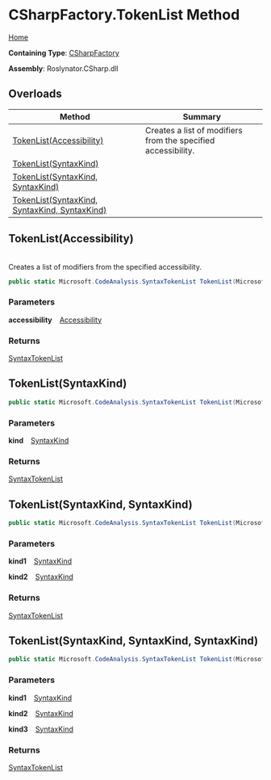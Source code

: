 # CSharpFactory\.TokenList Method

[Home](../../../../README.md)

**Containing Type**: [CSharpFactory](../README.md)

**Assembly**: Roslynator\.CSharp\.dll

## Overloads

| Method | Summary |
| ------ | ------- |
| [TokenList(Accessibility)](#Roslynator_CSharp_CSharpFactory_TokenList_Microsoft_CodeAnalysis_Accessibility_) | Creates a list of modifiers from the specified accessibility\. |
| [TokenList(SyntaxKind)](#Roslynator_CSharp_CSharpFactory_TokenList_Microsoft_CodeAnalysis_CSharp_SyntaxKind_) | |
| [TokenList(SyntaxKind, SyntaxKind)](#Roslynator_CSharp_CSharpFactory_TokenList_Microsoft_CodeAnalysis_CSharp_SyntaxKind_Microsoft_CodeAnalysis_CSharp_SyntaxKind_) | |
| [TokenList(SyntaxKind, SyntaxKind, SyntaxKind)](#Roslynator_CSharp_CSharpFactory_TokenList_Microsoft_CodeAnalysis_CSharp_SyntaxKind_Microsoft_CodeAnalysis_CSharp_SyntaxKind_Microsoft_CodeAnalysis_CSharp_SyntaxKind_) | |

## TokenList\(Accessibility\) <a name="Roslynator_CSharp_CSharpFactory_TokenList_Microsoft_CodeAnalysis_Accessibility_"></a>

\
Creates a list of modifiers from the specified accessibility\.

```csharp
public static Microsoft.CodeAnalysis.SyntaxTokenList TokenList(Microsoft.CodeAnalysis.Accessibility accessibility)
```

### Parameters

**accessibility** &ensp; [Accessibility](https://docs.microsoft.com/en-us/dotnet/api/microsoft.codeanalysis.accessibility)

### Returns

[SyntaxTokenList](https://docs.microsoft.com/en-us/dotnet/api/microsoft.codeanalysis.syntaxtokenlist)

## TokenList\(SyntaxKind\) <a name="Roslynator_CSharp_CSharpFactory_TokenList_Microsoft_CodeAnalysis_CSharp_SyntaxKind_"></a>

```csharp
public static Microsoft.CodeAnalysis.SyntaxTokenList TokenList(Microsoft.CodeAnalysis.CSharp.SyntaxKind kind)
```

### Parameters

**kind** &ensp; [SyntaxKind](https://docs.microsoft.com/en-us/dotnet/api/microsoft.codeanalysis.csharp.syntaxkind)

### Returns

[SyntaxTokenList](https://docs.microsoft.com/en-us/dotnet/api/microsoft.codeanalysis.syntaxtokenlist)

## TokenList\(SyntaxKind, SyntaxKind\) <a name="Roslynator_CSharp_CSharpFactory_TokenList_Microsoft_CodeAnalysis_CSharp_SyntaxKind_Microsoft_CodeAnalysis_CSharp_SyntaxKind_"></a>

```csharp
public static Microsoft.CodeAnalysis.SyntaxTokenList TokenList(Microsoft.CodeAnalysis.CSharp.SyntaxKind kind1, Microsoft.CodeAnalysis.CSharp.SyntaxKind kind2)
```

### Parameters

**kind1** &ensp; [SyntaxKind](https://docs.microsoft.com/en-us/dotnet/api/microsoft.codeanalysis.csharp.syntaxkind)

**kind2** &ensp; [SyntaxKind](https://docs.microsoft.com/en-us/dotnet/api/microsoft.codeanalysis.csharp.syntaxkind)

### Returns

[SyntaxTokenList](https://docs.microsoft.com/en-us/dotnet/api/microsoft.codeanalysis.syntaxtokenlist)

## TokenList\(SyntaxKind, SyntaxKind, SyntaxKind\) <a name="Roslynator_CSharp_CSharpFactory_TokenList_Microsoft_CodeAnalysis_CSharp_SyntaxKind_Microsoft_CodeAnalysis_CSharp_SyntaxKind_Microsoft_CodeAnalysis_CSharp_SyntaxKind_"></a>

```csharp
public static Microsoft.CodeAnalysis.SyntaxTokenList TokenList(Microsoft.CodeAnalysis.CSharp.SyntaxKind kind1, Microsoft.CodeAnalysis.CSharp.SyntaxKind kind2, Microsoft.CodeAnalysis.CSharp.SyntaxKind kind3)
```

### Parameters

**kind1** &ensp; [SyntaxKind](https://docs.microsoft.com/en-us/dotnet/api/microsoft.codeanalysis.csharp.syntaxkind)

**kind2** &ensp; [SyntaxKind](https://docs.microsoft.com/en-us/dotnet/api/microsoft.codeanalysis.csharp.syntaxkind)

**kind3** &ensp; [SyntaxKind](https://docs.microsoft.com/en-us/dotnet/api/microsoft.codeanalysis.csharp.syntaxkind)

### Returns

[SyntaxTokenList](https://docs.microsoft.com/en-us/dotnet/api/microsoft.codeanalysis.syntaxtokenlist)


